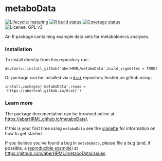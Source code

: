 
# metaboData

<!-- badges: start -->
[![Lifecycle: maturing](https://img.shields.io/badge/lifecycle-maturing-blue.svg)](https://www.tidyverse.org/lifecycle/#maturing)
[![R build status](https://github.com/aberHRML/metaboData/workflows/R-CMD-check/badge.svg)](https://github.com/aberHRML/metaboData/actions)
[![Coverage status](https://codecov.io/gh/aberHRML/metaboData/branch/master/graph/badge.svg)](https://codecov.io/github/aberHRML/metaboData?branch=master)
![License: GPL v3](https://img.shields.io/badge/License-GPL%20v3-blue.svg)
<!-- badges: end -->

An R package containing example data sets for metabolomics analyses.

### Installation

To install directly from this repository run:

``` {r,eval=false)
devtools::install_github('aberHRML/metaboData',build_vignettes = TRUE)
```

Or package can be installed via a [`drat`](https://eddelbuettel.github.io/drat/) repository hosted on github
using:

``` rm
install.packages('metaboData',repos = 'https://aberhrml.github.io/drat/')
```

### Learn more

The package documentation can be browsed online at <https://aberHRML.github.io/metaboData/>. 

If this is your first time using `metaboData` see the [vignette](https://aberHRML.github.io/metaboData/articles/metaboData.html) for information on how to get started.

If you believe you've found a bug in `metaboData`, please file a bug (and, if
possible, a [reproducible example](https://reprex.tidyverse.org)) at
<https://github.com/aberHRML/metaboData/issues>.
